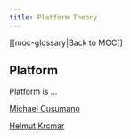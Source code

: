 ```yaml
---
title: Platform Theory
---
```


[[moc-glossary|Back to MOC]]

## Platform

Platform is ...

[Michael Cusumano](https://scholar.google.ch/citations?user=qoICYDMAAAAJ&hl=de&oi=sra)

[Helmut Krcmar](https://scholar.google.com/citations?user=zwax5qkAAAAJ&hl=en)

